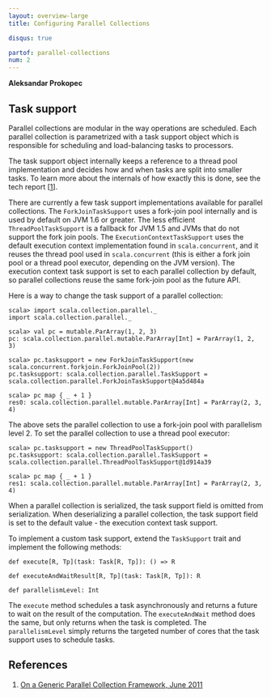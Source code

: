 ```yaml
---
layout: overview-large
title: Configuring Parallel Collections

disqus: true

partof: parallel-collections
num: 2
---
```


**Aleksandar Prokopec**




## Task support

Parallel collections are modular in the way operations are scheduled. Each parallel
collection is parametrized with a task support object which is responsible for
scheduling and load-balancing tasks to processors.

The task support object internally keeps a reference to a thread pool implementation
and decides how and when tasks are split into smaller tasks.
To learn more about the internals of how exactly this is done, see the tech report \[[1][1]\].

There are currently a few task support implementations available for parallel collections.
The `ForkJoinTaskSupport` uses a fork-join pool internally and is used by default on JVM 1.6 or greater.
The less efficient `ThreadPoolTaskSupport` is a fallback for JVM 1.5 and JVMs that do not support
the fork join pools. The `ExecutionContextTaskSupport` uses the default execution context implementation
found in `scala.concurrent`, and it reuses the thread pool used in
`scala.concurrent` (this is either a fork join pool or a thread pool executor, depending on the JVM version).
The execution context task support is set to each parallel collection by default, so parallel collections
reuse the same fork-join pool as the future API.

Here is a way to change the task support of a parallel collection:

    scala> import scala.collection.parallel._
    import scala.collection.parallel._
    
    scala> val pc = mutable.ParArray(1, 2, 3)
    pc: scala.collection.parallel.mutable.ParArray[Int] = ParArray(1, 2, 3)
    
    scala> pc.tasksupport = new ForkJoinTaskSupport(new scala.concurrent.forkjoin.ForkJoinPool(2))
    pc.tasksupport: scala.collection.parallel.TaskSupport = scala.collection.parallel.ForkJoinTaskSupport@4a5d484a
    
    scala> pc map { _ + 1 }
    res0: scala.collection.parallel.mutable.ParArray[Int] = ParArray(2, 3, 4)

The above sets the parallel collection to use a fork-join pool with parallelism level 2.
To set the parallel collection to use a thread pool executor:

    scala> pc.tasksupport = new ThreadPoolTaskSupport()
    pc.tasksupport: scala.collection.parallel.TaskSupport = scala.collection.parallel.ThreadPoolTaskSupport@1d914a39
    
    scala> pc map { _ + 1 }
    res1: scala.collection.parallel.mutable.ParArray[Int] = ParArray(2, 3, 4)

When a parallel collection is serialized, the task support field is omitted from serialization.
When deserializing a parallel collection, the task support field is set to the default value - the execution context task support.

To implement a custom task support, extend the `TaskSupport` trait and implement the following methods:

    def execute[R, Tp](task: Task[R, Tp]): () => R
    
    def executeAndWaitResult[R, Tp](task: Task[R, Tp]): R
    
    def parallelismLevel: Int

The `execute` method schedules a task asynchronously and returns a future to wait on the result of the computation.
The `executeAndWait` method does the same, but only returns when the task is completed.
The `parallelismLevel` simply returns the targeted number of cores that the task support uses to schedule tasks.






## References

1. [On a Generic Parallel Collection Framework, June 2011][1]

  [1]: http://infoscience.epfl.ch/record/165523/files/techrep.pdf "parallel-collections"
